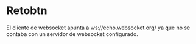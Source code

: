 # Retobtn
El cliente de websocket apunta a ws://echo.websocket.org/ ya que no se contaba con un servidor de websocket configurado.
